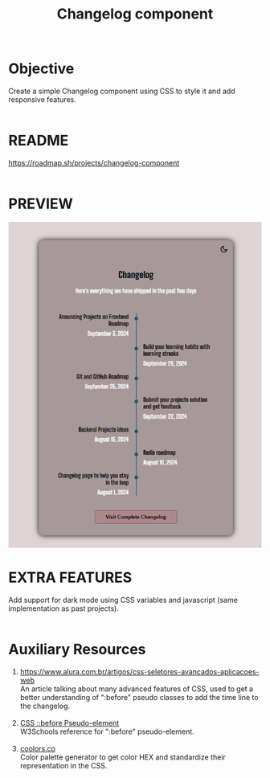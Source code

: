 <div align="center">
  <h1 align="center">
    Changelog component
  </h1>
</div>
<br>

# Objective
Create a simple Changelog component using CSS to style it and  add responsive features.
<br><br>

# README
https://roadmap.sh/projects/changelog-component
<br>
<br>

# PREVIEW
<img src="preview.png" alt="website preview">

# EXTRA FEATURES
Add support for dark mode using CSS variables and javascript (same implementation as past projects).
<br>
<br>

# Auxiliary Resources
<ol>
  <li>
    <a href="https://www.alura.com.br/artigos/css-seletores-avancados-aplicacoes-web" alt="CSS: seletores avançados que facilitam o desenvolvimento de aplicações web">https://www.alura.com.br/artigos/css-seletores-avancados-aplicacoes-web</a>
    <br>
    An article talking about many advanced features of CSS, used to get a better understanding of ":before" pseudo classes to add the time line to the changelog.
  </li>
  <br>
  <li>
    <a href="https://www.w3schools.com/cssref/sel_before.php" alt="W3Schools - CSS ::before Pseudo-element">CSS ::before Pseudo-element</a>
    <br>
    W3Schools reference for ":before" pseudo-element.
  </li>
  <br>
  <li>
    <a href="https://coolors.co/" alt="coolors.co">coolors.co</a>
    <br>
    Color palette generator to get color HEX and standardize their representation in the CSS.
  </li>
  <br>
</ol>
